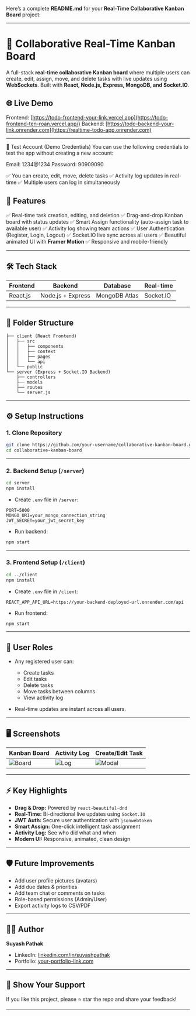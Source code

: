 Here’s a complete **README.md** for your **Real-Time Collaborative Kanban Board** project:

---

# 📝 Collaborative Real-Time Kanban Board

A full-stack **real-time collaborative Kanban board** where multiple users can create, edit, assign, move, and delete tasks with live updates using **WebSockets**. Built with **React, Node.js, Express, MongoDB, and Socket.IO**.

## 🌐 Live Demo

Frontend: [https://todo-frontend-your-link.vercel.app](https://todo-frontend-ten-roan.vercel.app/)
Backend: [https://todo-backend-your-link.onrender.com](https://realtime-todo-app.onrender.com)

---
🔑 Test Account (Demo Credentials)
You can use the following credentials to test the app without creating a new account:

Email: 1234@1234
Password: 90909090

✅ You can create, edit, move, delete tasks
✅ Activity log updates in real-time
✅ Multiple users can log in simultaneously


## 🚀 Features

✅ Real-time task creation, editing, and deletion
✅ Drag-and-drop Kanban board with status updates
✅ Smart Assign functionality (auto-assign task to available user)
✅ Activity log showing team actions
✅ User Authentication (Register, Login, Logout)
✅ Socket.IO live sync across all users
✅ Beautiful animated UI with **Framer Motion**
✅ Responsive and mobile-friendly

---

## 🛠 Tech Stack

| Frontend | Backend           | Database      | Real-time |
| -------- | ----------------- | ------------- | --------- |
| React.js | Node.js + Express | MongoDB Atlas | Socket.IO |

---

## 📂 Folder Structure

```
├── client (React Frontend)
│   ├── src
│   │   ├── components
│   │   ├── context
│   │   ├── pages
│   │   └── api
│   └── public
└── server (Express + Socket.IO Backend)
    ├── controllers
    ├── models
    ├── routes
    └── server.js
```

---

## ⚙️ Setup Instructions

### 1. Clone Repository

```bash
git clone https://github.com/your-username/collaborative-kanban-board.git
cd collaborative-kanban-board
```

---

### 2. Backend Setup (`/server`)

```bash
cd server
npm install
```

* Create `.env` file in `/server`:

```
PORT=5000
MONGO_URI=your_mongo_connection_string
JWT_SECRET=your_jwt_secret_key
```

* Run backend:

```bash
npm start
```

---

### 3. Frontend Setup (`/client`)

```bash
cd ../client
npm install
```

* Create `.env` file in `/client`:

```
REACT_APP_API_URL=https://your-backend-deployed-url.onrender.com/api
```

* Run frontend:

```bash
npm start
```

---

## 🔑 User Roles

* Any registered user can:

  * Create tasks
  * Edit tasks
  * Delete tasks
  * Move tasks between columns
  * View activity log
* Real-time updates are instant across all users.

---

## 🖥️ Screenshots

| Kanban Board                                  | Activity Log                                | Create/Edit Task                              |
| --------------------------------------------- | ------------------------------------------- | --------------------------------------------- |
| ![Board](https://via.placeholder.com/300x200) | ![Log](https://via.placeholder.com/300x200) | ![Modal](https://via.placeholder.com/300x200) |

---

## ⚡ Key Highlights

* **Drag & Drop:** Powered by `react-beautiful-dnd`
* **Real-Time:** Bi-directional live updates using `Socket.IO`
* **JWT Auth:** Secure user authentication with `jsonwebtoken`
* **Smart Assign:** One-click intelligent task assignment
* **Activity Log:** See who did what and when
* **Modern UI:** Responsive, animated, clean design

---

## 🛡️ Future Improvements

* Add user profile pictures (avatars)
* Add due dates & priorities
* Add team chat or comments on tasks
* Role-based permissions (Admin/User)
* Export activity logs to CSV/PDF

---

## 👨‍💻 Author

**Suyash Pathak**

* LinkedIn: [linkedin.com/in/suyashpathak](www.linkedin.com/in/suyash-pathak-4347b5283)
* Portfolio: [your-portfolio-link.com](https://suyashpathak-portfolio.netlify.app/)

---

## 🌟 Show Your Support

If you like this project, please ⭐ star the repo and share your feedback!

---

